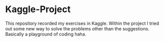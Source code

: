 # Kaggle-Project
This repository recorded my exercises in Kaggle. Within the project I tried out some new way to solve the problems other than the suggestions. Basically a playground of coding haha.

